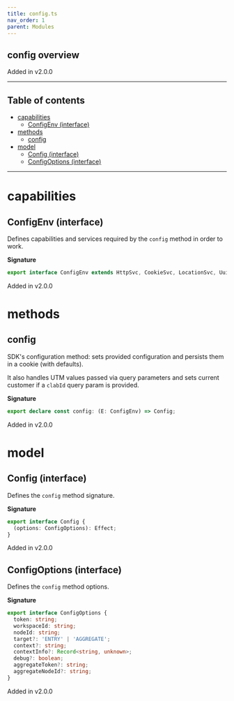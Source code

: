 ```yaml
---
title: config.ts
nav_order: 1
parent: Modules
---
```


## config overview

Added in v2.0.0

---

<h2 class="text-delta">Table of contents</h2>

- [capabilities](#capabilities)
  - [ConfigEnv (interface)](#configenv-interface)
- [methods](#methods)
  - [config](#config)
- [model](#model)
  - [Config (interface)](#config-interface)
  - [ConfigOptions (interface)](#configoptions-interface)

---

# capabilities

## ConfigEnv (interface)

Defines capabilities and services required by the `config` method in order to work.

**Signature**

```ts
export interface ConfigEnv extends HttpSvc, CookieSvc, LocationSvc, UuisSvc {}
```

Added in v2.0.0

# methods

## config

SDK's configuration method: sets provided configuration and persists them in a cookie (with defaults).

It also handles UTM values passed via query parameters and sets current customer if a `clabId` query param is provided.

**Signature**

```ts
export declare const config: (E: ConfigEnv) => Config;
```

Added in v2.0.0

# model

## Config (interface)

Defines the `config` method signature.

**Signature**

```ts
export interface Config {
  (options: ConfigOptions): Effect;
}
```

Added in v2.0.0

## ConfigOptions (interface)

Defines the `config` method options.

**Signature**

```ts
export interface ConfigOptions {
  token: string;
  workspaceId: string;
  nodeId: string;
  target?: 'ENTRY' | 'AGGREGATE';
  context?: string;
  contextInfo?: Record<string, unknown>;
  debug?: boolean;
  aggregateToken?: string;
  aggregateNodeId?: string;
}
```

Added in v2.0.0
